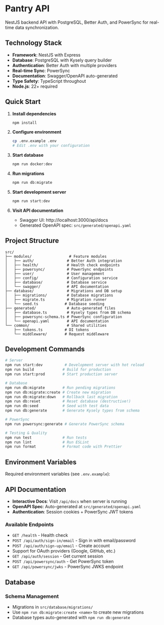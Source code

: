 # Pantry API

NestJS backend API with PostgreSQL, Better Auth, and PowerSync for real-time data synchronization.

## Technology Stack

- **Framework**: NestJS with Express
- **Database**: PostgreSQL with Kysely query builder
- **Authentication**: Better Auth with multiple providers
- **Real-time Sync**: PowerSync
- **Documentation**: Swagger/OpenAPI auto-generated
- **Type Safety**: TypeScript throughout
- **Node.js**: 22+ required

## Quick Start

1. **Install dependencies**

   ```bash
   npm install
   ```

2. **Configure environment**

   ```bash
   cp .env.example .env
   # Edit .env with your configuration
   ```

3. **Start database**

   ```bash
   npm run docker:dev
   ```

4. **Run migrations**

   ```bash
   npm run db:migrate
   ```

5. **Start development server**

   ```bash
   npm run start:dev
   ```

6. **Visit API documentation**
   - Swagger UI: http://localhost:3000/api/docs
   - Generated OpenAPI spec: `src/generated/openapi.yaml`

## Project Structure

```
src/
├── modules/                 # Feature modules
│   ├── auth/               # Better Auth integration
│   ├── health/             # Health check endpoints
│   ├── powersync/          # PowerSync endpoints
│   ├── user/               # User management
│   ├── config/             # Configuration service
│   ├── database/           # Database service
│   └── swagger/            # API documentation
├── database/               # Migrations and DB setup
│   ├── migrations/         # Database migrations
│   ├── migrate.ts          # Migration runner
│   └── seed.ts            # Database seeding
├── generated/              # Auto-generated files
│   ├── database.ts         # Kysely types from DB schema
│   ├── powersync-schema.ts # PowerSync configuration
│   └── openapi.yaml        # API documentation
└── common/                 # Shared utilities
    ├── tokens.ts          # DI tokens
    └── middleware/        # Request middleware
```

## Development Commands

```bash
# Server
npm run start:dev          # Development server with hot reload
npm run build             # Build for production
npm run start:prod        # Start production server

# Database
npm run db:migrate        # Run pending migrations
npm run db:migrate:create # Create new migration
npm run db:migrate:down   # Rollback last migration
npm run db:reset          # Reset database (destructive!)
npm run db:seed           # Seed with test data
npm run db:generate       # Generate Kysely types from schema

# PowerSync
npm run powersync:generate # Generate PowerSync schema

# Testing & Quality
npm run test              # Run tests
npm run lint              # Run ESLint
npm run format            # Format code with Prettier
```

## Environment Variables

Required environment variables (see `.env.example`):

## API Documentation

- **Interactive Docs**: Visit `/api/docs` when server is running
- **OpenAPI Spec**: Auto-generated at `src/generated/openapi.yaml`
- **Authentication**: Session cookies + PowerSync JWT tokens

### Available Endpoints

- `GET /health` - Health check
- `POST /api/auth/sign-in/email` - Sign in with email/password
- `POST /api/auth/sign-up/email` - Create account
- Support for OAuth providers (Google, GitHub, etc.)
- `GET /api/auth/session` - Get current session
- `POST /api/powersync/auth` - Get PowerSync token
- `GET /api/powersync/jwks` - PowerSync JWKS endpoint

## Database

### Schema Management

- Migrations in `src/database/migrations/`
- Use `npm run db:migrate:create <name>` to create new migrations
- Database types auto-generated with `npm run db:generate`
